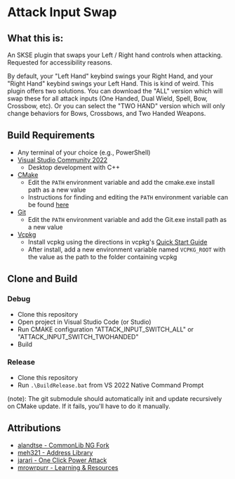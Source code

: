 # Attack Input Swap

## What this is:

An SKSE plugin that swaps your Left / Right hand controls when attacking. Requested for accessibility reasons.

By default, your "Left Hand" keybind swings your Right Hand, and your "Right Hand" keybind swings your Left Hand. This is kind of weird. This plugin offers two solutions. You can download the "ALL" version which will swap these for all attack inputs (One Handed, Dual Wield, Spell, Bow, Crossbow, etc). Or you can select the "TWO HAND" version which will only change behaviors for Bows, Crossbows, and Two Handed Weapons.

## Build Requirements

- Any terminal of your choice (e.g., PowerShell)
- [Visual Studio Community 2022](https://visualstudio.microsoft.com/)
  - Desktop development with C++
- [CMake](https://cmake.org/)
  - Edit the `PATH` environment variable and add the cmake.exe install path as a new value
  - Instructions for finding and editing the `PATH` environment variable can be found [here](https://www.java.com/en/download/help/path.html)
- [Git](https://git-scm.com/downloads)
  - Edit the `PATH` environment variable and add the Git.exe install path as a new value
- [Vcpkg](https://github.com/microsoft/vcpkg)
  - Install vcpkg using the directions in vcpkg's [Quick Start Guide](https://github.com/microsoft/vcpkg#quick-start-windows)
  - After install, add a new environment variable named `VCPKG_ROOT` with the value as the path to the folder containing vcpkg

## Clone and Build
### Debug
- Clone this repository
- Open project in Visual Studio Code (or Studio)
- Run CMAKE configuration "ATTACK_INPUT_SWITCH_ALL" or "ATTACK_INPUT_SWITCH_TWOHANDED"
- Build
### Release
- Clone this repository
- Run `.\BuildRelease.bat` from VS 2022 Native Command Prompt

(note): The git submodule should automatically init and update recursively on CMake update. If it fails, you'll have to do it manually.

## Attributions
- [alandtse - CommonLib NG Fork](https://github.com/alandtse/CommonLibVR/tree/ng)
- [meh321 - Address Library](https://www.nexusmods.com/skyrimspecialedition/mods/32444)
- [jarari - One Click Power Attack](https://github.com/jarari/OneClickPowerAttack)
- [mrowrpurr - Learning & Resources](https://mrowrpurr.com/)


